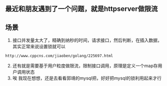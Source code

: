 ## 最近和朋友遇到了一个问题，就是httpserver做限流

## 场景
1. 接口并发量太大了，精确到纳秒的时间，请求接口，然后判断，在插入数据，其实正常来说设置锁就可以 
```
http://www.cppcns.com/jiaoben/golang/225697.html
```
2. 还有就是需要基于用户粒度做限流，限制接口调用，原理是定义一个map存用户调用状态
3. 唉 我现在想想，还是去看看郭靖的mysql把，好好把mysql的锁利用起来才行
